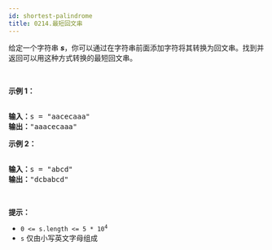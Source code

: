 ```yaml
---
id: shortest-palindrome
title: 0214.最短回文串
---
```

给定一个字符串 _**s**_，你可以通过在字符串前面添加字符将其转换为回文串。找到并返回可以用这种方式转换的最短回文串。

 

**示例 1：**


<pre><br/><strong>输入：</strong>s = &#34;aacecaaa&#34;<br/><strong>输出：</strong>&#34;aaacecaaa&#34;<br/></pre>

**示例 2：**


<pre><br/><strong>输入：</strong>s = &#34;abcd&#34;<br/><strong>输出：</strong>&#34;dcbabcd&#34;<br/></pre>

 

**提示：**


- <code>0 &lt;= s.length &lt;= 5 * 10<sup>4</sup></code>
- <code>s</code> 仅由小写英文字母组成
